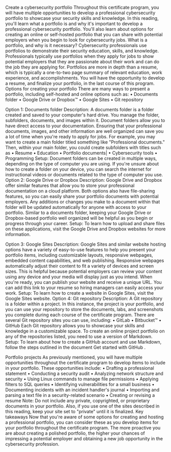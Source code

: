 Create a cybersecurity portfolio
Throughout this certificate program, you will have multiple opportunities to develop a professional cybersecurity portfolio to showcase your security skills and knowledge.
In this reading, you'll learn what a portfolio is and why it's important to develop a professional cybersecurity portfolio.
You'll also learn about options for creating an online or self-hosted portfolio that you can share with potential employers when you begin to look for cybersecurity jobs.
What is a portfolio, and why is it necessary?
Cybersecurity professionals use portfolios to demonstrate their security education, skills, and knowledge.
Professionals typically use portfolios when they apply for jobs to show potential employers that they are passionate about their work and can do the job they are applying for. Portfolios are more in depth than a resume, which is typically a one-to-two page summary of relevant education, work experience, and accomplishments. You will have the opportunity to develop a resume, and finalize your portfolio, in the last course of this program.
Options for creating your portfolio
There are many ways to present a portfolio, including self-hosted and online options such as:
• Documents folder
• Google Drive or Dropbox™
• Google Sites
• Git repository

Option 1: Documents folder
Description: A documents folder is a folder created and saved to your computer's hard drive. You manage the folder, subfolders, documents, and images within it.
Document folders allow you to have direct access to your documentation. Ensuring that your professional documents, images, and other information are well organized can save you a lot of time when you're ready to apply for jobs. For example, you may want to create a main folder titled something like "Professional documents." Then, within your main folder, you could create subfolders with titles such as
• Resume
• Education
• Portfolio documents|
• Cybersecurity tools
• Programming
Setup: Document folders can be created in multiple ways, depending on the type of computer you are using. If you're unsure about how to create a folder on your device, you can search the internet for instructional videos or documents related to the type of computer you use.
Option 2: Google Drive or Dropbox
Description: Google Drive and Dropbox offer similar features that allow you to store your professional documentation on a cloud platform. Both options also have file-sharing features, so you can easily share your portfolio documents with potential employers. Any additions or changes you make to a document within that folder will be updated automatically for anyone with access to your portfolio.
Similar to a documents folder, keeping your Google Drive or Dropbox-based portfolio well organized will be helpful as you begin or progress through your career.
Setup: To learn how to upload and share files on these applications, visit the Google Drive and Dropbox websites for more information.

Option 3: Google Sites
Description: Google Sites and similar website hosting options have a variety of easy-to-use features to help you present your portfolio items, including customizable layouts, responsive webpages, embedded content capabilities, and web publishing.
Responsive webpages automatically adjust their content to fit a variety of devices and screen sizes. This is helpful because potential employers can review your content using any device and your media will display just as you intend.
When you're ready, you can publish your website and receive a unique URL. You can add this link to your resume so hiring managers can easily access your work.
Setup: To learn how to create a website in Google Sites, visit the Google Sites website.
Option 4: Git repository
Description: A Git repository is a folder within a project. In this instance, the project is your portfolio, and you can use your repository to store the documents, labs, and screenshots you complete during each course of the certificate program. There are several Git repository sites you can use, including:
• GitLab
• Bitbucket™
• GitHub
Each Git repository allows you to showcase your skills and knowledge in a customizable space. To create an online project portfolio on any of the repositories listed, you need to use a version of Markdown.
Setup: To learn about how to create a GitHub account and use Markdown, follow the steps outlined in the document Get started with GitHub .

Portfolio projects
As previously mentioned, you will have multiple opportunities throughout the certificate program to develop items to include in your portfolio. These opportunities include:
• Drafting a professional statement
• Conducting a security audit
• Analyzing network structure and security
• Using Linux commands to manage file permissions
• Applying filters to SQL queries
• Identifying vulnerabilities for a small business
• Documenting incidents with an incident handler's journal
• Importing and parsing a text file in a security-related scenario
• Creating or revising a resume
Note: Do not include any private, copyrighted, or proprietary documents in your portfolio. Also, if you use one of the sites described in this reading, keep your site set to "private" until it is finalized.
Key takeaways
Now that you're aware of some options for creating and hosting a professional portfolio, you can consider these as you develop items for your portfolio throughout the certificate program. The more proactive you are about creating a polished portfolio, the higher your chances of impressing a potential employer and obtaining a new job opportunity in the cybersecurity profession.